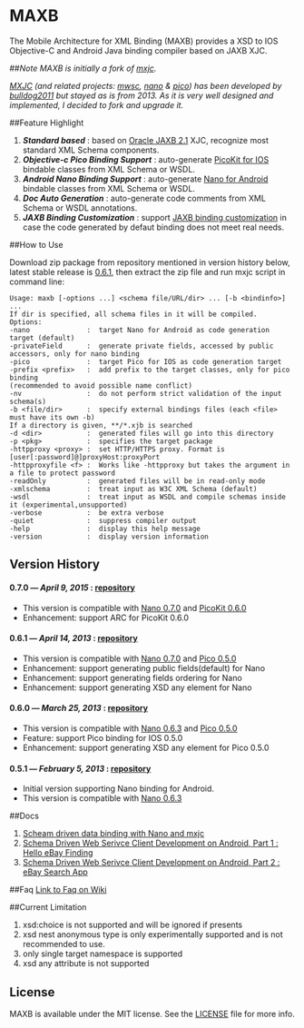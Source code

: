 # MAXB

The Mobile Architecture for XML Binding (MAXB) provides a XSD to IOS Objective-C and Android Java binding compiler based on JAXB XJC.

##_Note_
_MAXB is initially a fork of [mxjc](https://github.com/maxep/mxjc)._

_[MXJC](https://github.com/maxep/mxjc) (and related projects: [mwsc](https://github.com/maxep/mwsc), [nano](https://github.com/maxep/nano) & [pico](https://github.com/bulldog2011/pico)) has been developed by [bulldog2011](http://bulldog2011.github.com) but stayed as is from 2013. As it is very well designed and implemented, I decided to fork and upgrade it._

##Feature Highlight

1. ***Standard based*** : based on [Oracle JAXB 2.1](http://jaxb.java.net/2.1/) XJC, recognize most standard XML Schema components.
2. ***Objective-c Pico Binding Support*** : auto-generate [PicoKit for IOS](https://github.com/maxep/PicoKit) bindable classes from XML Schema or WSDL.
3. ***Android Nano Binding Support*** : auto-generate [Nano for Android](https://github.com/maxep/nano) bindable classes from XML Schema or WSDL.
4. ***Doc Auto Generation*** : auto-generate code comments from XML Schema or WSDL annotations.
5. ***JAXB Binding Customization*** : support [JAXB binding customization](http://docs.oracle.com/cd/E17802_01/webservices/webservices/docs/2.0/tutorial/doc/JAXBUsing4.html) in case the code generated by defaut binding does not meet real needs. 


##How to Use

Download zip package from repository mentioned in version history below, latest stable release is [0.6.1](https://github.com/bulldog2011/bulldog-repo/tree/master/repo/releases/com/leansoft/mxjc/0.6.1), then extract the zip file and run mxjc script in command line:

    Usage: maxb [-options ...] <schema file/URL/dir> ... [-b <bindinfo>] ...
    If dir is specified, all schema files in it will be compiled.
    Options:
    -nano              :  target Nano for Android as code generation target (default)
    -privateField      :  generate private fields, accessed by public accessors, only for nano binding
    -pico              :  target Pico for IOS as code generation target
    -prefix <prefix>   :  add prefix to the target classes, only for pico binding
    (recommended to avoid possible name conflict)
    -nv                :  do not perform strict validation of the input schema(s)
    -b <file/dir>      :  specify external bindings files (each <file> must have its own -b)
    If a directory is given, **/*.xjb is searched
    -d <dir>           :  generated files will go into this directory
    -p <pkg>           :  specifies the target package
    -httpproxy <proxy> :  set HTTP/HTTPS proxy. Format is [user[:password]@]proxyHost:proxyPort
    -httpproxyfile <f> :  Works like -httpproxy but takes the argument in a file to protect password
    -readOnly          :  generated files will be in read-only mode
    -xmlschema         :  treat input as W3C XML Schema (default)
    -wsdl              :  treat input as WSDL and compile schemas inside it (experimental,unsupported)
    -verbose           :  be extra verbose
    -quiet             :  suppress compiler output
    -help              :  display this help message
    -version           :  display version information


## Version History

#### 0.7.0 — *April 9, 2015* : [repository](https://github.com/maxep/mvn-repo/tree/releases/com/leansoft/maxb/0.7.0)
* This version is compatible with [Nano 0.7.0](https://github.com/bulldog2011/bulldog-repo/tree/master/repo/releases/com/leansoft/nano/0.7.0) and [PicoKit 0.6.0](https://github.com/maxep/PicoKit/releases/tag/v0.6.0)
* Enhancement: support ARC for PicoKit 0.6.0

#### 0.6.1 — *April 14, 2013* : [repository](https://github.com/bulldog2011/bulldog-repo/tree/master/repo/releases/com/leansoft/mxjc/0.6.1)
* This version is compatible with [Nano 0.7.0](https://github.com/bulldog2011/bulldog-repo/tree/master/repo/releases/com/leansoft/nano/0.7.0) and [Pico 0.5.0](https://github.com/bulldog2011/pico/tree/v0.5.0)
* Enhancement: support generating public fields(default) for Nano
* Enhancement: support generating fields ordering for Nano
* Enhancement: support generating XSD any element for Nano

#### 0.6.0 — *March 25, 2013* : [repository](https://github.com/bulldog2011/bulldog-repo/tree/master/repo/releases/com/leansoft/mxjc/0.6.0)
* This version is compatible with [Nano 0.6.3](https://github.com/bulldog2011/bulldog-repo/tree/master/repo/releases/com/leansoft/nano/0.6.3) and [Pico 0.5.0](https://github.com/bulldog2011/pico/tree/v0.5.0)
* Feature: support Pico binding for IOS 0.5.0
* Enhancement: support generating XSD any element for Pico 0.5.0

#### 0.5.1 — *February 5, 2013* : [repository](https://github.com/bulldog2011/bulldog-repo/tree/master/repo/releases/com/leansoft/mxjc/0.5.1)

* Initial version supporting Nano binding for Android.
* This version is compatible with [Nano 0.6.3](https://github.com/bulldog2011/bulldog-repo/tree/master/repo/releases/com/leansoft/nano/0.6.3)

##Docs
1. [Scheam driven data binding with Nano and mxjc](http://bulldog2011.github.com/blog/2013/02/07/schema-driven-nano-binding/)
2. [Schema Driven Web Serivce Client Development on Android, Part 1 : Hello eBay Finding](http://bulldog2011.github.com/blog/2013/02/17/schema-driven-on-android-part-1-hello-ebay-finding/)
3. [Schema Driven Web Serivce Client Development on Android, Part 2 : eBay Search App](http://bulldog2011.github.com/blog/2013/02/19/schema-driven-on-android-part-2-ebay-search/)

##Faq
[Link to Faq on Wiki](https://github.com/bulldog2011/mxjc/wiki/FAQ)

##Current Limitation
1. xsd:choice is not supported and will be ignored if presents
2. xsd nest anonymous type is only experimentally supported and is not recommended to use.
3. only single target namespace is supported
4. xsd any attribute is not supported

## License

MAXB is available under the MIT license. See the [LICENSE](LICENSE) file for more info. 
